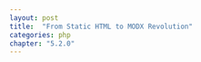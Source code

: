 ```yaml
---
layout: post
title:  "From Static HTML to MODX Revolution"
categories: php
chapter: "5.2.0"
---
```


